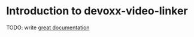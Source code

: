 # Introduction to devoxx-video-linker

TODO: write [great documentation](http://jacobian.org/writing/what-to-write/)
